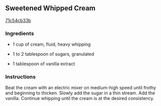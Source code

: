 ## Sweetened Whipped Cream

[71c54cb33b](http://www.epicurious.com/recipes/food/views/sweetened-whipped-cream-390036)

### Ingredients

 - 1 cup of cream, fluid, heavy whipping

 - 1 to 2 tablespoon of sugars, granulated

 - 1 tablespoon of vanilla extract

### Instructions

Beat the cream with an electric mixer on medium-high speed until frothy and beginning to thicken. Slowly add the sugar in a thin stream. Add the vanilla. Continue whipping until the cream is at the desired consistency.